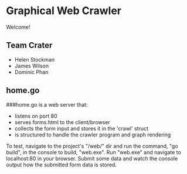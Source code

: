 # Graphical Web Crawler
Welcome!

## Team Crater
* Helen Stockman
* James Wilson
* Dominic Phan


## home.go 

###home.go is a web server that:
* listens on port 80
* serves forms.html to the client/browser
* collects the form input and stores it in the 'crawl' struct
* is structured to handle the crawler program and graph rendering

To test, navigate to the project's "/web/" dir and run the command, "go build", in the console to build, "web.exe". Run "web.exe" and navigate to localhost:80 in your browser. Submit some data and watch the console output how the submitted form data is stored.
